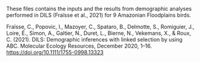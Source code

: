 These files contains the inputs and the results from demographic analyses performed in DILS (Fraïsse et al., 2021)⁠ for 9 Amazonian Floodplains birds. 

Fraïsse, C., Popovic, I., Mazoyer, C., Spataro, B., Delmotte, S., Romiguier, J., Loire, É., Simon, A., Galtier, N., Duret, L., Bierne, N., Vekemans, X., & Roux, C. (2021). DILS: Demographic inferences with linked selection by using ABC. Molecular Ecology Resources, December 2020, 1–16. https://doi.org/10.1111/1755-0998.13323
